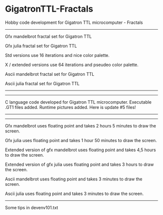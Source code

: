 # GigatronTTL-Fractals
Hobby code development for Gigatron TTL microcomputer - Fractals


---------------------------------------------------------------------------------------------------------------
Gfx mandelbrot fractal set for Gigatron TTL

Gfx julia fractal set for Gigatron TTL

Std versions use 16 iterations and nice color palette.

X / extended versions use 64 iterations and pseudeo color palette.

Ascii mandelbrot fractal set for Gigatron TTL

Ascii julia fractal set for Gigatron TTL

---------------------------------------------------------------------------------------------------------------


---------------------------------------------------------------------------------------------------------------
C language code developed for Gigatron TTL microcomputer. 
Executable .GT1 files added.
Runtime pictures added.
Here is update #5 files!

---------------------------------------------------------------------------------------------------------------


---------------------------------------------------------------------------------------------------------------

Gfx mandelbrot uses floating point and takes 2 hours 5 minutes to draw the screen.

Gfx julia uses floating point and takes 1 hour 50 minutes to draw the screen.

Extended version of gfx mandelbrot uses floating point and takes 4,5 hours to draw the screen.

Extended version of gfx julia uses floating point and takes 3 hours to draw the screen.

Ascii mandelbrot uses floating point and takes 3 minutes to draw the screen.

Ascii julia uses floating point and takes 3 minutes to draw the screen.

---------------------------------------------------------------------------------------------------------------
Some tips in devenv101.txt


